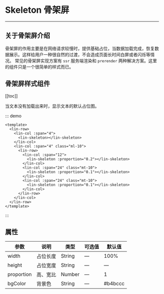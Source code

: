 # Skeleton 骨架屏

---

## 关于骨架屏介绍

骨架屏的作用主要是在网络请求较慢时，提供基础占位，当数据加载完成，恢复数据展示。这样给用户一种很自然的过渡，不会造成页面长时间白屏或者闪烁等情况。
常见的骨架屏实现方案有 `ssr` 服务端渲染和 `prerender` 两种解决方案。这里的组件只是一个很简单的样式而已。

## 骨架屏样式组件

[[toc]]

当文本没有加载出来时，显示文本的默认占位图。

::: demo

```vue
<template>
  <lin-row>
    <lin-col :span="4">
      <lin-skeleton></lin-skeleton>
    </lin-col>
    <lin-col :span="4" class="ml-10">
      <lin-row>
        <lin-col :span="12">
          <lin-skeleton :proportion="0.2"></lin-skeleton>
        </lin-col>
        <lin-col :span="24" class="mt-10">
          <lin-skeleton :proportion="0.1"></lin-skeleton>
        </lin-col>
        <lin-col :span="24" class="mt-10">
          <lin-skeleton :proportion="0.1"></lin-skeleton>
        </lin-col>
      </lin-row>
    </lin-col>
  </lin-row>
</template>
```

:::

## 属性

| 参数       | 说明     | 类型   | 可选值 | 默认值  |
| ---------- | -------- | ------ | ------ | ------- |
| width      | 占位长度 | String | —      | 100%    |
| height     | 占位宽度 | String | —      | —       |
| proportion | 高、宽比 | Number | —      | 1       |
| bgColor    | 背景色   | String | —      | #b4bccc |
